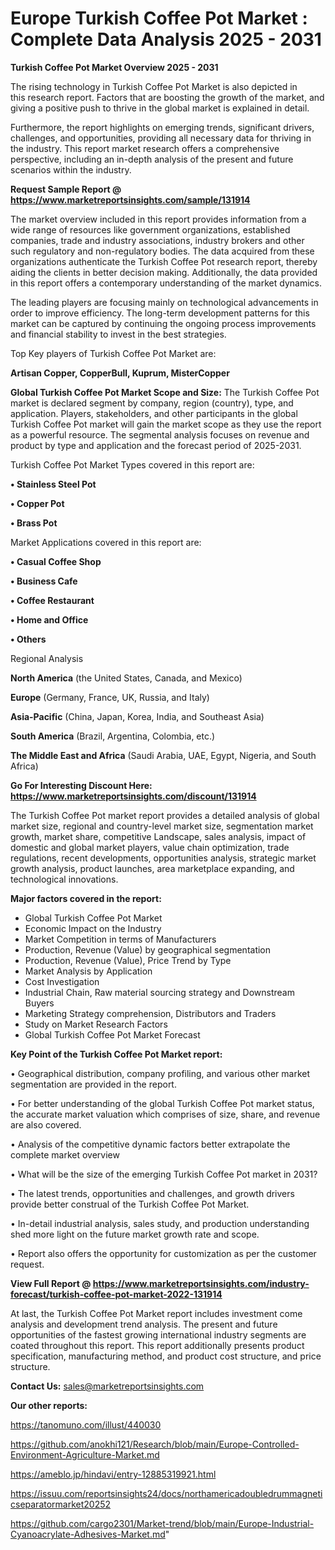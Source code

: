 # Europe Turkish Coffee Pot Market : Complete Data Analysis 2025 - 2031

<Strong> Turkish Coffee Pot Market Overview 2025 - 2031</strong>

The rising technology in Turkish Coffee Pot Market is also depicted in this research report. Factors that are boosting the growth of the market, and giving a positive push to thrive in the global market is explained in detail.

Furthermore, the report highlights on emerging trends, significant drivers, challenges, and opportunities, providing all necessary data for thriving in the industry. This report market research offers a comprehensive perspective, including an in-depth analysis of the present and future scenarios within the industry.

<strong>Request Sample Report @ <a href=https://www.marketreportsinsights.com/sample/131914>https://www.marketreportsinsights.com/sample/131914</a></strong>

The market overview included in this report provides information from a wide range of resources like government organizations, established companies, trade and industry associations, industry brokers and other such regulatory and non-regulatory bodies. The data acquired from these organizations authenticate the Turkish Coffee Pot research report, thereby aiding the clients in better decision making. Additionally, the data provided in this report offers a contemporary understanding of the market dynamics.

The leading players are focusing mainly on technological advancements in order to improve efficiency. The long-term development patterns for this market can be captured by continuing the ongoing process improvements and financial stability to invest in the best strategies.

Top Key players of Turkish Coffee Pot Market are:

<strong>Artisan Copper, CopperBull, Kuprum, MisterCopper</strong>

<strong><b>Global Turkish Coffee Pot Market Scope and Size:</b></strong>
The Turkish Coffee Pot market is declared segment by company, region (country), type, and application. Players, stakeholders, and other participants in the global Turkish Coffee Pot market will gain the market scope as they use the report as a powerful resource. The segmental analysis focuses on revenue and product by type and application and the forecast period of 2025-2031.

Turkish Coffee Pot Market Types covered in this report are:

<strong>• Stainless Steel Pot

• Copper Pot

• Brass Pot</strong>

Market Applications covered in this report are:

<strong>• Casual Coffee Shop

• Business Cafe

• Coffee Restaurant

• Home and Office

• Others</strong> 

Regional Analysis

<strong>North America</strong> (the United States, Canada, and Mexico)

<strong>Europe</strong> (Germany, France, UK, Russia, and Italy)

<strong>Asia-Pacific</strong> (China, Japan, Korea, India, and Southeast Asia)

<strong>South America</strong> (Brazil, Argentina, Colombia, etc.)

<strong>The Middle East and Africa</strong> (Saudi Arabia, UAE, Egypt, Nigeria, and South Africa)

<strong>Go For Interesting Discount Here: <a href=https://www.marketreportsinsights.com/discount/131914>https://www.marketreportsinsights.com/discount/131914</a></strong>

The Turkish Coffee Pot market report provides a detailed analysis of global market size, regional and country-level market size, segmentation market growth, market share, competitive Landscape, sales analysis, impact of domestic and global market players, value chain optimization, trade regulations, recent developments, opportunities analysis, strategic market growth analysis, product launches, area marketplace expanding, and technological innovations.

<strong><b>Major factors covered in the report:</b></strong>
<ul>
  <li>Global Turkish Coffee Pot Market </li>
  <li>Economic Impact on the Industry</li>
  <li>Market Competition in terms of Manufacturers</li>
  <li>Production, Revenue (Value) by geographical segmentation</li>
  <li>Production, Revenue (Value), Price Trend by Type</li>
  <li>Market Analysis by Application</li>
  <li>Cost Investigation</li>
  <li>Industrial Chain, Raw material sourcing strategy and Downstream Buyers</li>
  <li>Marketing Strategy comprehension, Distributors and Traders</li>
  <li>Study on Market Research Factors</li>
  <li>Global Turkish Coffee Pot Market Forecast</li>
</ul>

<strong><b>Key Point of the Turkish Coffee Pot Market report:</b></strong>

• Geographical distribution, company profiling, and various other market segmentation are provided in the report.

• For better understanding of the global Turkish Coffee Pot market status, the accurate market valuation which comprises of size, share, and revenue are also covered.

• Analysis of the competitive dynamic factors better extrapolate the complete market overview

• What will be the size of the emerging Turkish Coffee Pot market in 2031?

• The latest trends, opportunities and challenges, and growth drivers provide better construal of the Turkish Coffee Pot Market.

• In-detail industrial analysis, sales study, and production understanding shed more light on the future market growth rate and scope.

• Report also offers the opportunity for customization as per the customer request.

<strong><b>View Full Report @ <a href=https://www.marketreportsinsights.com/industry-forecast/turkish-coffee-pot-market-2022-131914>https://www.marketreportsinsights.com/industry-forecast/turkish-coffee-pot-market-2022-131914</a></b></strong>


At last, the Turkish Coffee Pot Market report includes investment come analysis and development trend analysis. The present and future opportunities of the fastest growing international industry segments are coated throughout this report. This report additionally presents product specification, manufacturing method, and product cost structure, and price structure.

<strong>Contact Us:</strong>
sales@marketreportsinsights.com

<strong>Our other reports:</strong>

<a href=https://tanomuno.com/illust/440030>https://tanomuno.com/illust/440030</a>

<a href=https://github.com/anokhi121/Research/blob/main/Europe-Controlled-Environment-Agriculture-Market.md>https://github.com/anokhi121/Research/blob/main/Europe-Controlled-Environment-Agriculture-Market.md</a>

<a href=https://ameblo.jp/hindavi/entry-12885319921.html>https://ameblo.jp/hindavi/entry-12885319921.html</a>

<a href=https://issuu.com/reportsinsights24/docs/northamericadoubledrummagneticseparatormarket20252>https://issuu.com/reportsinsights24/docs/northamericadoubledrummagneticseparatormarket20252</a>

<a href=https://github.com/cargo2301/Market-trend/blob/main/Europe-Industrial-Cyanoacrylate-Adhesives-Market.md>https://github.com/cargo2301/Market-trend/blob/main/Europe-Industrial-Cyanoacrylate-Adhesives-Market.md</a>"
